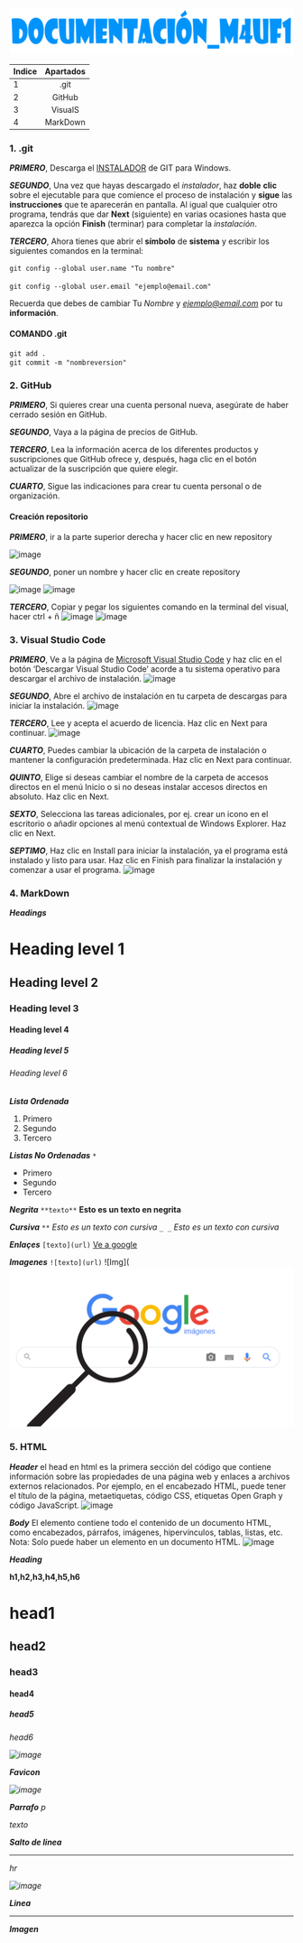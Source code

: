 ![TITULO](https://github.com/lucalm2004/documentaci-n_M4UF1/blob/main/Sin%20t%C3%ADtulo-3.png?raw=true)

| Indice | Apartados |
| - | :-: |
| 1 | .git |
| 2 | GitHub |
| 3 | VisualS |
| 4 | MarkDown |


### 1. .git
_**PRIMERO**_, Descarga el [INSTALADOR](https://git-for-windows.github.io/) de GIT para Windows.

_**SEGUNDO**_, Una vez que hayas descargado el *instalador*, haz **doble** **clic** sobre el ejecutable para que comience el proceso de instalación y **sigue** las **instrucciones** que te aparecerán en pantalla. Al igual que cualquier otro programa, tendrás que dar **Next** (siguiente) en varias ocasiones hasta que aparezca la opción **Finish** (terminar) para completar la *instalación*.

_**TERCERO**_, Ahora tienes que abrir el **símbolo** de **sistema** y escribir los siguientes comandos en la terminal:
````
git config --global user.name "Tu nombre"

git config --global user.email "ejemplo@email.com"
````
Recuerda que debes de cambiar Tu *Nombre* y *ejemplo@email.com* por tu **información**.

#### COMANDO .git
````
git add .
git commit -m "nombreversion"
````


### 2. GitHub
_**PRIMERO**_, Si quieres crear una cuenta personal nueva, asegúrate de haber cerrado sesión en GitHub.

_**SEGUNDO**_, Vaya a la página de precios de GitHub.

_**TERCERO**_, Lea la información acerca de los diferentes productos y suscripciones que GitHub ofrece y, después, haga clic en el botón actualizar de la suscripción que quiere elegir.

_**CUARTO**_, Sigue las indicaciones para crear tu cuenta personal o de organización.

#### Creación repositorio

_**PRIMERO**_, ir a la parte superior derecha y hacer clic en new repository

![image](https://user-images.githubusercontent.com/75097605/197509463-b641c243-9560-4219-a181-3dbce1c7a72a.png)

_**SEGUNDO**_, poner un nombre y hacer clic en create repository

![image](https://user-images.githubusercontent.com/75097605/197509788-9184a70b-6de8-4835-84e9-2eed30fec98f.png)
![image](https://user-images.githubusercontent.com/75097605/197509879-78f45872-146a-44b7-84c8-5ef51ae537ec.png)

_**TERCERO**_, Copiar y pegar los siguientes comando en la terminal del visual, hacer ctrl + ñ
![image](https://user-images.githubusercontent.com/75097605/197509995-5cc84dd4-bc0d-4b42-8e2f-b34092269c4e.png)
![image](https://user-images.githubusercontent.com/75097605/197510079-54780cea-f272-435a-b7df-e66bdc79f322.png)



### 3. Visual Studio Code

_**PRIMERO**_, Ve a la página de [Microsoft Visual Studio Code](https://code.visualstudio.com/) y haz clic en el botón ‘Descargar Visual Studio Code’ acorde a tu sistema operativo para descargar el archivo de instalación.
![image](https://user-images.githubusercontent.com/75097605/197510320-0c17a45c-14f1-4baa-ac62-95f2b137e234.png)


_**SEGUNDO**_, Abre el archivo de instalación en tu carpeta de descargas para iniciar la instalación.
![image](https://user-images.githubusercontent.com/75097605/197510546-71e24257-0e5f-40a8-bf18-96731d7ed074.png)


_**TERCERO**_, Lee y acepta el acuerdo de licencia. Haz clic en Next para continuar.
![image](https://user-images.githubusercontent.com/75097605/197510516-89c45e27-3b9a-433f-952f-a735221c1712.png)

_**CUARTO**_, Puedes cambiar la ubicación de la carpeta de instalación o mantener la configuración predeterminada. Haz clic en Next para continuar.

_**QUINTO**_, Elige si deseas cambiar el nombre de la carpeta de accesos directos en el menú Inicio o si no deseas instalar accesos directos en absoluto. Haz clic en Next.

_**SEXTO**_, Selecciona las tareas adicionales, por ej. crear un icono en el escritorio o añadir opciones al menú contextual de Windows Explorer. Haz clic en Next.

_**SEPTIMO**_, Haz clic en Install para iniciar la instalación, ya el programa está instalado y listo para usar. Haz clic en Finish para finalizar la instalación y comenzar a usar el programa.
![image](https://user-images.githubusercontent.com/75097605/197510640-3ba54873-6d50-4dff-ba74-a4b764916cd8.png)


### 4. MarkDown
_**Headings**_
# Heading level 1	
## Heading level 2
### Heading level 3	
#### Heading level 4
##### Heading level 5	
###### Heading level 6

_**Lista Ordenada**_
1. Primero
2. Segundo
3. Tercero

_**Listas No Ordenadas**_
``
*
``
* Primero
* Segundo
* Tercero

_**Negrita**_
``
**texto**
``
**Esto es un texto en negrita**

_**Cursiva**_
``
**
``
*Esto es un texto con cursiva*
``
_ _
``
_Esto es un texto con cursiva_

_**Enlaçes**_
``
[texto](url)
``
[Ve a google](https://google.com)

_**Imagenes**_
``
![texto](url)
``
![Img](![image](https://github.com/lucalm2004/documentaci-n_M4UF1/blob/main/197508424-7d5748ea-2def-4f34-8186-16296dd73b37.png?raw=true)



### 5. HTML
_**Header**_
el head en html es la primera sección del código que contiene información sobre las propiedades de una página web y enlaces a archivos externos relacionados. Por ejemplo, en el encabezado HTML, puede tener el título de la página, metaetiquetas, código CSS, etiquetas Open Graph y código JavaScript.
![image](https://user-images.githubusercontent.com/75097605/197511613-8a90c51c-67a3-4f60-87b5-ac758d050671.png)

_**Body**_
El elemento <body> contiene todo el contenido de un documento HTML, como encabezados, párrafos, imágenes, hipervínculos, tablas, listas, etc. Nota: Solo puede haber un elemento <body> en un documento HTML.
  ![image](https://user-images.githubusercontent.com/75097605/197511722-380f3e23-06ab-4473-afed-d74d6da2107e.png)

_**Heading**_
  
**h1,h2,h3,h4,h5,h6**
<h1> head1
<h2> head2
<h3> head3
<h4> head4
<h5> head5
<h6> head6
  
![image](https://user-images.githubusercontent.com/75097605/197512693-234c847d-0e8a-4185-af24-147ae67eeeed.png)


_**Favicon**_
    <link rel="shortcut icon" href="img/logo.jpg" type="image/x-icon">
  
![image](https://user-images.githubusercontent.com/75097605/197512850-bcb07b25-e4db-4e8e-a53d-59d90e9b07eb.png)

_**Parrafo**_
  p
  <p>texto</p>
  
_**Salto de linea**_
  <hr>
  hr
  
![image](https://user-images.githubusercontent.com/75097605/197513271-8d88e500-bf6e-4539-ac2d-7b59c15d2013.png)

_**Linea**_
<hr>

_**Imagen**_







